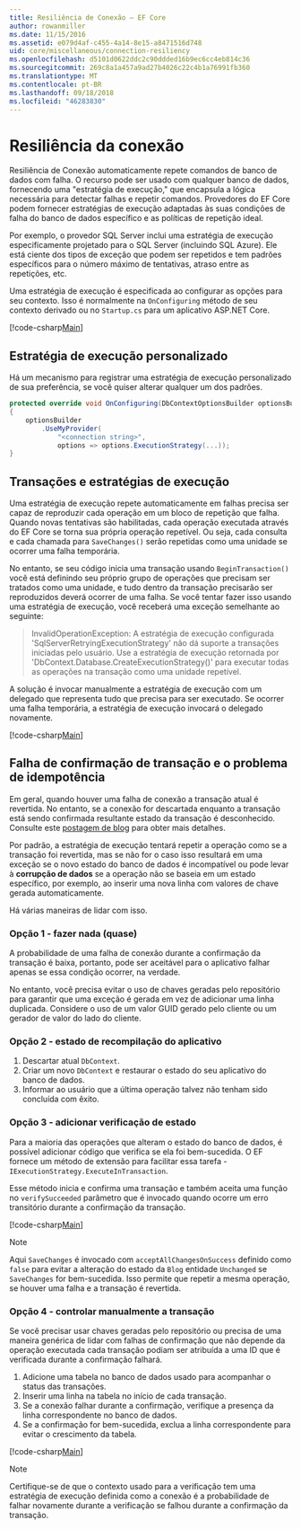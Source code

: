 ```yaml
---
title: Resiliência de Conexão – EF Core
author: rowanmiller
ms.date: 11/15/2016
ms.assetid: e079d4af-c455-4a14-8e15-a8471516d748
uid: core/miscellaneous/connection-resiliency
ms.openlocfilehash: d5101d0622ddc2c90ddded16b9ec6cc4eb814c36
ms.sourcegitcommit: 269c8a1a457a9ad27b4026c22c4b1a76991fb360
ms.translationtype: MT
ms.contentlocale: pt-BR
ms.lasthandoff: 09/18/2018
ms.locfileid: "46283830"
---
```

# <a name="connection-resiliency"></a>Resiliência da conexão

Resiliência de Conexão automaticamente repete comandos de banco de dados com falha. O recurso pode ser usado com qualquer banco de dados, fornecendo uma "estratégia de execução," que encapsula a lógica necessária para detectar falhas e repetir comandos. Provedores do EF Core podem fornecer estratégias de execução adaptadas às suas condições de falha do banco de dados específico e as políticas de repetição ideal.

Por exemplo, o provedor SQL Server inclui uma estratégia de execução especificamente projetado para o SQL Server (incluindo SQL Azure). Ele está ciente dos tipos de exceção que podem ser repetidos e tem padrões específicos para o número máximo de tentativas, atraso entre as repetições, etc.

Uma estratégia de execução é especificada ao configurar as opções para seu contexto. Isso é normalmente na `OnConfiguring` método de seu contexto derivado ou no `Startup.cs` para um aplicativo ASP.NET Core.

[!code-csharp[Main](../../../samples/core/Miscellaneous/ConnectionResiliency/Program.cs#OnConfiguring)]

## <a name="custom-execution-strategy"></a>Estratégia de execução personalizado

Há um mecanismo para registrar uma estratégia de execução personalizado de sua preferência, se você quiser alterar qualquer um dos padrões.

``` csharp
protected override void OnConfiguring(DbContextOptionsBuilder optionsBuilder)
{
    optionsBuilder
        .UseMyProvider(
            "<connection string>",
            options => options.ExecutionStrategy(...));
}
```

## <a name="execution-strategies-and-transactions"></a>Transações e estratégias de execução

Uma estratégia de execução repete automaticamente em falhas precisa ser capaz de reproduzir cada operação em um bloco de repetição que falha. Quando novas tentativas são habilitadas, cada operação executada através do EF Core se torna sua própria operação repetível. Ou seja, cada consulta e cada chamada para `SaveChanges()` serão repetidas como uma unidade se ocorrer uma falha temporária.

No entanto, se seu código inicia uma transação usando `BeginTransaction()` você está definindo seu próprio grupo de operações que precisam ser tratados como uma unidade, e tudo dentro da transação precisarão ser reproduzidos deverá ocorrer de uma falha. Se você tentar fazer isso usando uma estratégia de execução, você receberá uma exceção semelhante ao seguinte:

> InvalidOperationException: A estratégia de execução configurada 'SqlServerRetryingExecutionStrategy' não dá suporte a transações iniciadas pelo usuário. Use a estratégia de execução retornada por 'DbContext.Database.CreateExecutionStrategy()' para executar todas as operações na transação como uma unidade repetível.

A solução é invocar manualmente a estratégia de execução com um delegado que representa tudo que precisa para ser executado. Se ocorrer uma falha temporária, a estratégia de execução invocará o delegado novamente.

[!code-csharp[Main](../../../samples/core/Miscellaneous/ConnectionResiliency/Program.cs#ManualTransaction)]

## <a name="transaction-commit-failure-and-the-idempotency-issue"></a>Falha de confirmação de transação e o problema de idempotência

Em geral, quando houver uma falha de conexão a transação atual é revertida. No entanto, se a conexão for descartada enquanto a transação está sendo confirmada resultante estado da transação é desconhecido. Consulte este [postagem de blog](https://blogs.msdn.com/b/adonet/archive/2013/03/11/sql-database-connectivity-and-the-idempotency-issue.aspx) para obter mais detalhes.

Por padrão, a estratégia de execução tentará repetir a operação como se a transação foi revertida, mas se não for o caso isso resultará em uma exceção se o novo estado do banco de dados é incompatível ou pode levar à **corrupção de dados** se a operação não se baseia em um estado específico, por exemplo, ao inserir uma nova linha com valores de chave gerada automaticamente.

Há várias maneiras de lidar com isso.

### <a name="option-1---do-almost-nothing"></a>Opção 1 - fazer nada (quase)

A probabilidade de uma falha de conexão durante a confirmação da transação é baixa, portanto, pode ser aceitável para o aplicativo falhar apenas se essa condição ocorrer, na verdade.

No entanto, você precisa evitar o uso de chaves geradas pelo repositório para garantir que uma exceção é gerada em vez de adicionar uma linha duplicada. Considere o uso de um valor GUID gerado pelo cliente ou um gerador de valor do lado do cliente.

### <a name="option-2---rebuild-application-state"></a>Opção 2 - estado de recompilação do aplicativo

1. Descartar atual `DbContext`.
2. Criar um novo `DbContext` e restaurar o estado do seu aplicativo do banco de dados.
3. Informar ao usuário que a última operação talvez não tenham sido concluída com êxito.

### <a name="option-3---add-state-verification"></a>Opção 3 - adicionar verificação de estado

Para a maioria das operações que alteram o estado do banco de dados, é possível adicionar código que verifica se ela foi bem-sucedida. O EF fornece um método de extensão para facilitar essa tarefa - `IExecutionStrategy.ExecuteInTransaction`.

Esse método inicia e confirma uma transação e também aceita uma função no `verifySucceeded` parâmetro que é invocado quando ocorre um erro transitório durante a confirmação da transação.

[!code-csharp[Main](../../../samples/core/Miscellaneous/ConnectionResiliency/Program.cs#Verification)]

> [!NOTE]
> Aqui `SaveChanges` é invocado com `acceptAllChangesOnSuccess` definido como `false` para evitar a alteração do estado da `Blog` entidade `Unchanged` se `SaveChanges` for bem-sucedida. Isso permite que repetir a mesma operação, se houver uma falha e a transação é revertida.

### <a name="option-4---manually-track-the-transaction"></a>Opção 4 - controlar manualmente a transação

Se você precisar usar chaves geradas pelo repositório ou precisa de uma maneira genérica de lidar com falhas de confirmação que não depende da operação executada cada transação podiam ser atribuída a uma ID que é verificada durante a confirmação falhará.

1. Adicione uma tabela no banco de dados usado para acompanhar o status das transações.
2. Inserir uma linha na tabela no início de cada transação.
3. Se a conexão falhar durante a confirmação, verifique a presença da linha correspondente no banco de dados.
4. Se a confirmação for bem-sucedida, exclua a linha correspondente para evitar o crescimento da tabela.

[!code-csharp[Main](../../../samples/core/Miscellaneous/ConnectionResiliency/Program.cs#Tracking)]

> [!NOTE]
> Certifique-se de que o contexto usado para a verificação tem uma estratégia de execução definida como a conexão é a probabilidade de falhar novamente durante a verificação se falhou durante a confirmação da transação.
